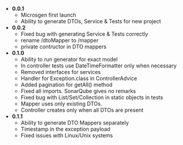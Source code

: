 - **0.0.1**
    - Microsgen first launch
    - Ability to generate DTOs, Service & Tests for new project
- **0.0.2**
    - Fixed bug with generating Service & Tests correctly
    - rename /dtoMapper to /mapper
    - private contructor in DTO mappers
- **0.1.0**
    - Ability to run generator for exact model
    - In controller tests use DateTimeFormatter only when necessary
    - Removed interfaces for services
    - Handler for Exception.class in ControllerAdvice
    - Added pagination for getAll() method
    - Fixed all imports. SonarQube gives no remarks
    - Fixed bug with List/Set/Collection in static objects in tests
    - Mapper uses only existing DTOs. 
    - Controller creates only when all DTOs are present
- **0.1.1**
    - Ability to generate DTO Mappers separately
    - Timestamp in the exception payload
    - Fixed issues with Linux/Unix systems